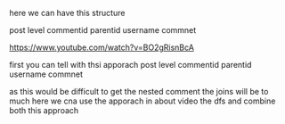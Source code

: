 here we can have this structure

post
level
commentid
parentid
username
commnet


https://www.youtube.com/watch?v=BO2gRisnBcA

first you can tell with thsi apporach
post
level
commentid
parentid
username
commnet

as this would be difficult to get the nested comment the joins will be to much here we cna use the apporach in about video the dfs and combine both this approach
